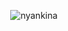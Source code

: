 <div align="center">
  
![nyankina](https://count.getloli.com/get/@nyankina?theme=rule34)  

</div>
